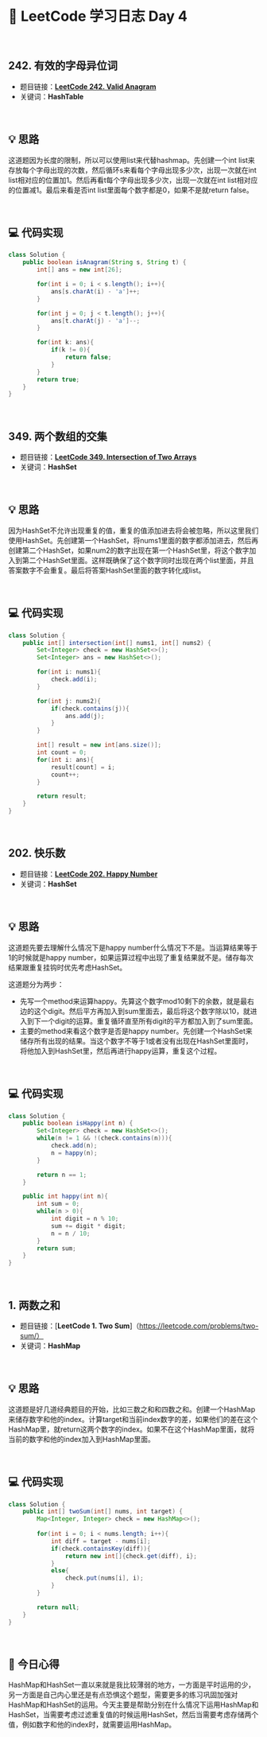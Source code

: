 # 📝 LeetCode 学习日志 Day 4

<br>

## 242. 有效的字母异位词
- 题目链接：[**LeetCode 242. Valid Anagram**](https://leetcode.com/problems/valid-anagram/)
- 关键词：**HashTable**  

<br>

## 💡 思路
这道题因为长度的限制，所以可以使用list来代替hashmap。先创建一个int list来存放每个字母出现的次数，然后循环s来看每个字母出现多少次，出现一次就在int list相对应的位置加1。然后再看t每个字母出现多少次，出现一次就在int list相对应的位置减1。最后来看是否int list里面每个数字都是0，如果不是就return false。

<br>

## 💻 代码实现
```java
class Solution {
    public boolean isAnagram(String s, String t) {
        int[] ans = new int[26];

        for(int i = 0; i < s.length(); i++){
            ans[s.charAt(i) - 'a']++;
        }

        for(int j = 0; j < t.length(); j++){
            ans[t.charAt(j) - 'a']--;
        }

        for(int k: ans){
            if(k != 0){
                return false;
            }
        }
        return true;
    }
}
```

<br>

##  349. 两个数组的交集
- 题目链接：[**LeetCode 349. Intersection of Two Arrays**](https://leetcode.com/problems/intersection-of-two-arrays/)
- 关键词：**HashSet**

<br>

## 💡 思路
因为HashSet不允许出现重复的值，重复的值添加进去将会被忽略，所以这里我们使用HashSet。先创建第一个HashSet，将nums1里面的数字都添加进去，然后再创建第二个HashSet，如果num2的数字出现在第一个HashSet里，将这个数字加入到第二个HashSet里面。这样既确保了这个数字同时出现在两个list里面，并且答案数字不会重复。最后将答案HashSet里面的数字转化成list。

<br>

## 💻 代码实现
```java
class Solution {
    public int[] intersection(int[] nums1, int[] nums2) {
        Set<Integer> check = new HashSet<>();
        Set<Integer> ans = new HashSet<>();

        for(int i: nums1){
            check.add(i);
        }

        for(int j: nums2){
            if(check.contains(j)){
                ans.add(j);
            }
        }

        int[] result = new int[ans.size()];
        int count = 0;
        for(int i: ans){
            result[count] = i;
            count++;
        }

        return result;
    }
}
```

<br>

##  202. 快乐数
- 题目链接：[**LeetCode 202. Happy Number**](https://leetcode.com/problems/happy-number/)
- 关键词：**HashSet**

<br>

## 💡 思路  
这道题先要去理解什么情况下是happy number什么情况下不是。当运算结果等于1的时候就是happy number，如果运算过程中出现了重复结果就不是。储存每次结果跟重复挂钩时优先考虑HashSet。

这道题分为两步：
- 先写一个method来运算happy。先算这个数字mod10剩下的余数，就是最右边的这个digit。然后平方再加入到sum里面去，最后将这个数字除以10，就进入到下一个digit的运算。重复循环直至所有digit的平方都加入到了sum里面。
- 主要的method来看这个数字是否是happy number。先创建一个HashSet来储存所有出现的结果。当这个数字不等于1或者没有出现在HashSet里面时，将他加入到HashSet里，然后再进行happy运算，重复这个过程。


<br>

## 💻 代码实现
```java
class Solution {
    public boolean isHappy(int n) {
        Set<Integer> check = new HashSet<>();
        while(n != 1 && !(check.contains(n))){
            check.add(n);
            n = happy(n);
        }

        return n == 1;
    }

    public int happy(int n){
        int sum = 0;
        while(n > 0){
            int digit = n % 10;
            sum += digit * digit;
            n = n / 10;
        }
        return sum;
    }
}
```

<br>

##  1. 两数之和
- 题目链接：[**LeetCode 1. Two Sum**]（https://leetcode.com/problems/two-sum/）
- 关键词：**HashMap**

<br>

## 💡 思路  
这道题是好几道经典题目的开始，比如三数之和和四数之和。创建一个HashMap来储存数字和他的index。计算target和当前index数字的差，如果他们的差在这个HashMap里，就return这两个数字的index。如果不在这个HashMap里面，就将当前的数字和他的index加入到HashMap里面。

<br>

## 💻 代码实现
```java
class Solution {
    public int[] twoSum(int[] nums, int target) {
        Map<Integer, Integer> check = new HashMap<>();
        
        for(int i = 0; i < nums.length; i++){
            int diff = target - nums[i];
            if(check.containsKey(diff)){
                return new int[]{check.get(diff), i};
            }
            else{
                check.put(nums[i], i);
            }
        }

        return null;
    }
}
```

<br>

## 📝 今日心得
HashMap和HashSet一直以来就是我比较薄弱的地方，一方面是平时运用的少，另一方面是自己内心里还是有点恐惧这个题型，需要更多的练习巩固加强对HashMap和HashSet的运用。今天主要是帮助分别在什么情况下运用HashMap和HashSet，当需要考虑过滤重复值的时候运用HashSet，然后当需要考虑存储两个值，例如数字和他的index时，就需要运用HashMap。